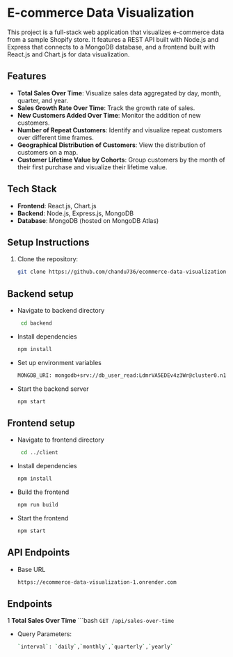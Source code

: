 # E-commerce Data Visualization

This project is a full-stack web application that visualizes e-commerce data from a sample Shopify store. It features a REST API built with Node.js and Express that connects to a MongoDB database, and a frontend built with React.js and Chart.js for data visualization.

## Features

- **Total Sales Over Time**: Visualize sales data aggregated by day, month, quarter, and year.
- **Sales Growth Rate Over Time**: Track the growth rate of sales.
- **New Customers Added Over Time**: Monitor the addition of new customers.
- **Number of Repeat Customers**: Identify and visualize repeat customers over different time frames.
- **Geographical Distribution of Customers**: View the distribution of customers on a map.
- **Customer Lifetime Value by Cohorts**: Group customers by the month of their first purchase and visualize their lifetime value.

## Tech Stack

- **Frontend**: React.js, Chart.js
- **Backend**: Node.js, Express.js, MongoDB
- **Database**: MongoDB (hosted on MongoDB Atlas)

## Setup Instructions

1. Clone the repository:
   ```bash
   git clone https://github.com/chandu736/ecommerce-data-visualization.git

## Backend setup
 - Navigate to backend directory
   ```bash
    cd backend
 - Install dependencies
   ```bash
   npm install
 - Set up environment variables
   ```bash
   MONGDB_URI: mongodb+srv://db_user_read:LdmrVA5EDEv4z3Wr@cluster0.n10ox.mongodb.net/?retryWrites=true&w=majority&appName=Cluster0
 - Start the backend server
   ```bash
   npm start

 ## Frontend setup
 - Navigate to frontend directory
   ```bash
    cd ../client
 - Install dependencies
   ```bash
   npm install
 - Build the frontend
   ```bash
   npm run build
 - Start the frontend
   ```bash
   npm start  

## API Endpoints
 - Base URL
   ```bash
   https://ecommerce-data-visualization-1.onrender.com
 ## Endpoints
   1 **Total Sales Over Time**
     ```bash
     `GET /api/sales-over-time`
   - Query Parameters:
      ```bash
      `interval`: `daily`,`monthly`,`quarterly`,`yearly` 
